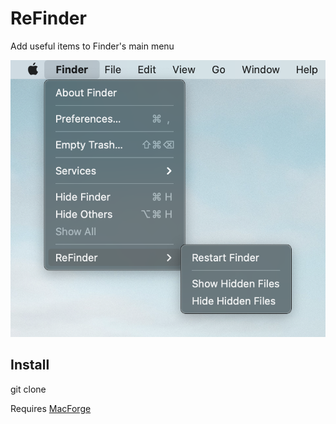 # ReFinder

Add useful items to Finder's main menu

![refinder](https://github.com/MTACS/ReFinder/blob/main/Assets/refinder.png)

## Install

git clone 

Requires [MacForge](https://www.macenhance.com/macforge.html)

